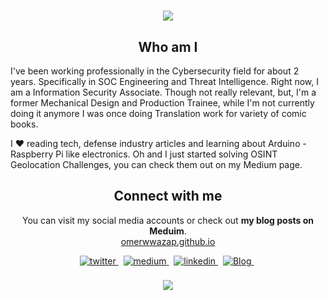 <h1 align="center">
  <a href="https://git.io/typing-svg">
    <img src="https://readme-typing-svg.herokuapp.com/?lines=Hello!;I+am+Levent+Durdalı&center=true&size=25">
  </a>
</h1>
<h2 align="center">
Who am I  
</h2>
<p>
I've been working professionally in the Cybersecurity field for about 2 years. Specifically in SOC Engineering and Threat Intelligence. Right now, I am a Information Security Associate. Though not really relevant, but, I'm a former Mechanical Design and Production Trainee, while I'm not currently doing it anymore I was once doing Translation work for variety of comic books. 
</p> 
<p> I ❤️ reading tech, defense industry articles and learning about Arduino - Raspberry Pi like electronics. Oh and I just started solving OSINT Geolocation Challenges, you can check them out on my Medium page.
</p>
<h2 align="center">
Connect with me 
</h2>
<p align="center">
  You can visit my social media accounts or check out <b>my blog posts on Meduim</b>.<br>
<a target="_blank" rel="noreferrer noopener nofollow" href="https://omerwwazap.github.io/">omerwwazap.github.io</a>
</p>  

<p align="center">
<a href="https://twitter.com/omerwwazap" target="_blank">
<img src=https://img.shields.io/badge/twitter-%2300acee.svg?&style=for-the-badge&logo=twitter&logoColor=white alt=twitter style="margin-bottom: 5px;" />
</a> &nbsp;

<a href="https://medium.com/@leventd" target="_blank">
<img src=https://img.shields.io/badge/medium-%23000000.svg?&style=for-the-badge&logo=medium&logoColor=green alt=medium style="margin-bottom: 5px;" />
</a> &nbsp;

<a href="https://www.linkedin.com/in/leventdurdali/" target="_blank">
<img src=https://img.shields.io/badge/linkedin-%231E77B5.svg?&style=for-the-badge&logo=linkedin&logoColor=white alt=linkedin style="margin-bottom: 5px;" />
</a> &nbsp;

<a href="https://omerwwazap.github.io/blog/" target="_blank">
<img src=https://img.shields.io/badge/Levent's%20Blog-813179?style=for-the-badge&logo=jekyll alt=Blog style="margin-bottom: 5px;" />
</a> &nbsp;


<br>
<br>
<a href="https://github.com/omerwwazap">
  <img align="center" src="https://github-readme-stats.vercel.app/api?username=omerwwazap&theme=radical&show_icons=true&count_private=true&rank_icon=github" />
</a>
</p>  
